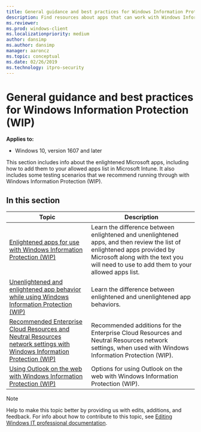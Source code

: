 ```yaml
---
title: General guidance and best practices for Windows Information Protection (WIP) (Windows 10)
description: Find resources about apps that can work with Windows Information Protection (WIP) to protect data. Enlightened apps can tell corporate and personal data apart.
ms.reviewer: 
ms.prod: windows-client
ms.localizationpriority: medium
author: dansimp
ms.author: dansimp
manager: aaroncz
ms.topic: conceptual
ms.date: 02/26/2019
ms.technology: itpro-security
---
```


# General guidance and best practices for Windows Information Protection (WIP)
**Applies to:**

- Windows 10, version 1607 and later

This section includes info about the enlightened Microsoft apps, including how to add them to your allowed apps list in Microsoft Intune. It also includes some testing scenarios that we recommend running through with Windows Information Protection (WIP).

## In this section

|Topic |Description |
|------|------------|
|[Enlightened apps for use with Windows Information Protection (WIP)](enlightened-microsoft-apps-and-wip.md) |Learn the difference between enlightened and unenlightened apps, and then review the list of enlightened apps provided by Microsoft along with the text you will need to use to add them to your allowed apps list. | 
|[Unenlightened and enlightened app behavior while using Windows Information Protection (WIP)](app-behavior-with-wip.md) |Learn the difference between enlightened and unenlightened app behaviors. |
|[Recommended Enterprise Cloud Resources and Neutral Resources network settings with Windows Information Protection (WIP)](recommended-network-definitions-for-wip.md) |Recommended additions for the Enterprise Cloud Resources and Neutral Resources network settings, when used with Windows Information Protection (WIP). |
|[Using Outlook on the web with Windows Information Protection (WIP)](using-owa-with-wip.md) |Options for using Outlook on the web with Windows Information Protection (WIP). |

>[!NOTE]
>Help to make this topic better by providing us with edits, additions, and feedback. For info about how to contribute to this topic, see [Editing Windows IT professional documentation](https://github.com/Microsoft/windows-itpro-docs/blob/master/CONTRIBUTING.md).
